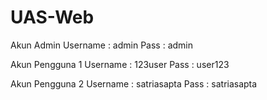 # UAS-Web
Akun Admin 
Username : admin
Pass : admin

Akun Pengguna 1
Username : 123user
Pass : user123


Akun Pengguna 2
Username : satriasapta
Pass     : satriasapta